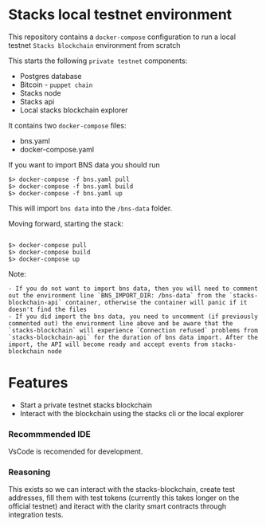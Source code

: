 # Stacks local testnet environment

This repository contains a `docker-compose` configuration to run a local testnet `Stacks blockchain` environment from scratch

This starts the following `private testnet` components: 

* Postgres database
* Bitcoin - `puppet chain`
* Stacks node 
* Stacks api
* Local stacks blockchain explorer

It contains  two `docker-compose` files: 

* bns.yaml
* docker-compose.yaml

If you want to import BNS data you should run

```
$> docker-compose -f bns.yaml pull
$> docker-compose -f bns.yaml build
$> docker-compose -f bns.yaml up
```

This will import `bns data` into the `/bns-data` folder.

Moving forward, starting the stack: 

```

$> docker-compose pull
$> docker-compose build
$> docker-compose up

```

Note:

    - If you do not want to import bns data, then you will need to comment out the environment line `BNS_IMPORT_DIR: /bns-data` from the `stacks-blockchain-api` container, otherwise the container will panic if it doesn't find the files
    - If you did import the bns data, you need to uncomment (if previously commented out) the environment line above and be aware that the `stacks-blockchain` will experience `Connection refused` problems from `stacks-blockchain-api` for the duration of bns data import. After the import, the API will become ready and accept events from stacks-blockchain node

# Features

  - Start a private testnet stacks blockchain
  - Interact with the blockchain using the stacks cli or the local explorer

### Recommmended IDE

VsCode is recomended for development.

### Reasoning

This exists so we can interact with the stacks-blockchain, create test addresses, fill them with test tokens (currently this takes longer on the official testnet) and iteract with the clarity smart contracts through integration tests.
